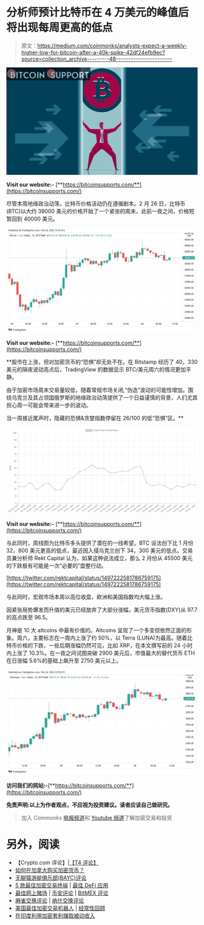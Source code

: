 # 分析师预计比特币在 4 万美元的峰值后将出现每周更高的低点

> 原文：<https://medium.com/coinmonks/analysts-expect-a-weekly-higher-low-for-bitcoin-after-a-40k-spike-42df24efb9ec?source=collection_archive---------48----------------------->

![](img/9dc87c803edd48ea3c7e52ead8ca8423.png)

**Visit our website:-** [**https://bitcoinsupports.com/**](https://bitcoinsupports.com/)

尽管本周地缘政治动荡，比特币价格活动仍在遵循剧本。2 月 26 日，比特币(BTC)以大约 39000 美元的价格开始了一个紧张的周末，此前一夜之间，价格短暂回到 40000 美元。

![](img/82231a64ed03ca3917de37917caeef21.png)

**Visit our website:-** [**https://bitcoinsupports.com/**](https://bitcoinsupports.com/)

**股市在上涨，但对加密货币的“恐惧”却无处不在。在 Bitstamp 经历了 40，330 美元的隔夜波动高点后，TradingView 的数据显示 BTC/美元周六的情况更加平静。

由于加密市场周末交易量较低，随着常规市场关闭,“伪造”波动的可能性增加。围绕乌克兰及其占领国俄罗斯的地缘政治动荡提供了一个日益谨慎的背景，人们尤其担心周一可能会带来进一步的波动。

当一周接近尾声时，隐藏的恐惧&贪婪指数停留在 26/100 的低“恐惧”区。**

![](img/d3483d59e604a53b7a8fa403962ddbeb.png)

**Visit our website:-** [**https://bitcoinsupports.com/**](https://bitcoinsupports.com/)

与此同时，周线图为比特币多头提供了潜在的一线希望。BTC 设法创下比 1 月份 32，800 美元更高的低点，最近因入侵乌克兰创下 34，300 美元的低点。交易员兼分析师 Rekt Capital 认为，如果这种说法成立，那么 2 月份从 45500 美元的下跌极有可能是一次“必要的”盘整行动。

[https://twitter.com/rektcapital/status/1497222581786759175](https://twitter.com/rektcapital/status/1497222581786759175)

与此同时，宏观市场本周以高位收盘，欧洲和美国指数均大幅上涨。

因紧张局势爆发而升值的美元已经放弃了大部分涨幅，美元货币指数(DXY)从 97.7 的高点跌至 96.5。

月神是 10 大 altcoins 中最有价值的。Altcoins 呈现了一个多变但依然正面的形象。周六，主要标志在一周内上涨了约 50%，以 Terra (LUNA)为最高。随着比特币价格的下跌，一些后期涨幅仍然可见，比如 XRP，在本文撰写前的 24 小时内上涨了 10.3%。在一夜之间试图突破 2900 美元后，市值最大的替代货币 ETH 在日涨幅 5.6%的基础上飙升至 2750 美元以上。

![](img/f46d5bf628e28d41483252e7980ff612.png)

**访问我们的网站:-**[**https://bitcoinsupports.com/**](https://bitcoinsupports.com/)

**免责声明:以上为作者观点，不应视为投资建议。读者应该自己做研究。**

> 加入 Coinmonks [电报频道](https://t.me/coincodecap)和 [Youtube 频道](https://www.youtube.com/c/coinmonks/videos)了解加密交易和投资

# 另外，阅读

*   【Crypto.com 评论】|[【T4 评论】](/coinmonks/crypto-com-review-f143dca1f74c)
*   [如何在加拿大购买加密货币？](https://coincodecap.com/how-to-buy-cryptocurrency-in-canada)
*   [无聊猿游艇俱乐部(BAYC)评论](https://coincodecap.com/bored-ape-yacht-club-bayc-review)
*   [5 款最佳加密交易终端](https://coincodecap.com/crypto-trading-terminals) | [最佳 DeFi 应用](https://coincodecap.com/best-defi-apps)
*   [最佳网上赌场](https://coincodecap.com/best-online-casinos) | [币安评论](/coinmonks/binance-review-ee10d3bf3b6e) | [BitMEX 评论](https://coincodecap.com/bitmex-review)
*   [麻雀交换评论](https://coincodecap.com/sparrow-exchange-review) | [纳什交换评论](https://coincodecap.com/nash-exchange-review)
*   [美国最佳加密交易机器人](https://coincodecap.com/crypto-trading-bots-in-the-us) | [经常性回顾](https://coincodecap.com/changelly-review)
*   [在印度利用加密套利赚取被动收入](https://coincodecap.com/crypto-arbitrage-in-india)